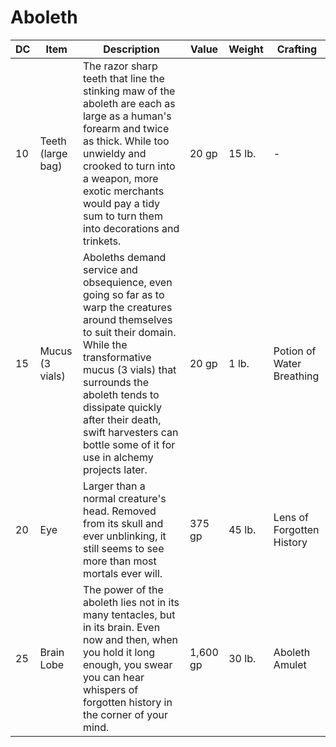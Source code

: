 # Aboleth

| DC  | Item              | Description                                                                                                                                                                                                                                                                                                             | Value    | Weight | Crafting                  |
| --- | ----------------- | ----------------------------------------------------------------------------------------------------------------------------------------------------------------------------------------------------------------------------------------------------------------------------------------------------------------------- | -------- | ------ | ------------------------- |
| 10  | Teeth (large bag) | The razor sharp teeth that line the stinking maw of the aboleth are each as large as a human's forearm and twice as thick. While too unwieldy and crooked to turn into a weapon, more exotic merchants would pay a tidy sum to turn them into decorations and trinkets.                                                 | 20 gp    | 15 lb. | -                         |
| 15  | Mucus (3 vials)   | Aboleths demand service and obsequience, even going so far as to warp the creatures around themselves to suit their domain. While the transformative mucus (3 vials) that surrounds the aboleth tends to dissipate quickly after their death, swift harvesters can bottle some of it for use in alchemy projects later. | 20 gp    | 1 lb.  | Potion of Water Breathing |
| 20  | Eye               | Larger than a normal creature's head. Removed from its skull and ever unblinking, it still seems to see more than most mortals ever will.                                                                                                                                                                               | 375 gp   | 45 lb. | Lens of Forgotten History |
| 25  | Brain Lobe        | The power of the aboleth lies not in its many tentacles, but in its brain. Even now and then, when you hold it long enough, you swear you can hear whispers of forgotten history in the corner of your mind.                                                                                                            | 1,600 gp | 30 lb. | Aboleth Amulet            |
